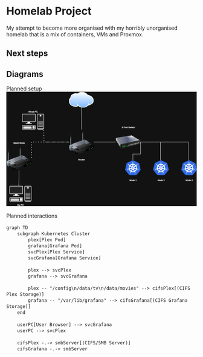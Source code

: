 # Homelab Project

My attempt to become more organised with my horribly unorganised homelab that is a mix of containers, VMs and Proxmox. 

## Next steps


## Diagrams
Planned setup
![Planned Setup](docs/images/network_diagram.png)

Planned interactions
```mermaid
graph TD
    subgraph Kubernetes Cluster
        plex[Plex Pod]
        grafana[Grafana Pod]
        svcPlex[Plex Service]
        svcGrafana[Grafana Service]

        plex --> svcPlex
        grafana --> svcGrafana

        plex -- "/config\n/data/tv\n/data/movies" --> cifsPlex[(CIFS Plex Storage)]
        grafana -- "/var/lib/grafana" --> cifsGrafana[(CIFS Grafana Storage)]
    end

    userPC[User Browser] --> svcGrafana
    userPC --> svcPlex

    cifsPlex -.-> smbServer[(CIFS/SMB Server)]
    cifsGrafana -.-> smbServer
```